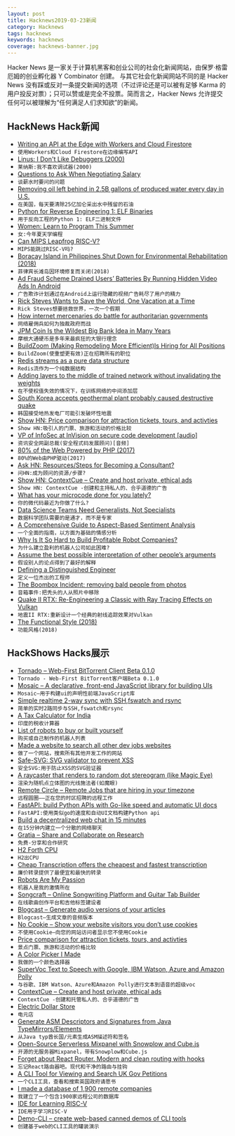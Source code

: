 ```yaml
---
layout: post
title: Hacknews2019-03-23新闻
category: Hacknews
tags: hacknews
keywords: hacknews
coverage: hacknews-banner.jpg
---
```


Hacker News 是一家关于计算机黑客和创业公司的社会化新闻网站，由保罗·格雷厄姆的创业孵化器 Y Combinator 创建。
与其它社会化新闻网站不同的是 Hacker News 没有踩或反对一条提交新闻的选项（不过评论还是可以被有足够 Karma 的用户投反对票）；只可以赞或是完全不投票。简而言之，Hacker News 允许提交任何可以被理解为“任何满足人们求知欲”的新闻。

## HackNews Hack新闻


- [Writing an API at the Edge with Workers and Cloud Firestore](https://blog.cloudflare.com/api-at-the-edge-workers-and-firestore/)
- `使用Workers和Cloud Firestore在边缘编写API`
- [Linus: I Don&#39;t Like Debuggers (2000)](http://lwn.net/2000/0914/a/lt-debugger.php3)
- `莱纳斯:我不喜欢调试器(2000)`
- [Questions to Ask When Negotiating Salary](https://www.cleverism.com/20-questions-to-ask-when-negotiating-salary/)
- `谈薪水时要问的问题`
- [Removing oil left behind in 2.5B gallons of produced water every day in U.S.](https://www.purdue.edu/newsroom/releases/2019/Q1/what-oil-leaves-behind-in-2.5-billion-gallons-of-water-every-day-in-u.s..html)
- `在美国，每天要清除25亿加仑采出水中残留的石油`
- [Python for Reverse Engineering 1: ELF Binaries](https://icyphox.sh/blog/python-for-re-1/)
- `用于反向工程的Python 1: ELF二进制文件`
- [Women: Learn to Program This Summer](http://foundersatwork.posthaven.com/women-learn-to-program-this-summer)
- `女:今年夏天学编程`
- [Can MIPS Leapfrog RISC-V?](https://www.eetimes.com/document.asp?doc_id=1334317)
- `MIPS能跳过RISC-V吗?`
- [Boracay Island in Philippines Shut Down for Environmental Rehabilitation (2018)](https://www.latestly.com/lifestyle/travel/boracay-island-in-philippines-shut-down-for-environmental-rehabilitation-130670.html)
- `菲律宾长滩岛因环境修复而关闭(2018)`
- [Ad Fraud Scheme Drained Users’ Batteries By Running Hidden Video Ads In Android](https://www.buzzfeednews.com/article/craigsilverman/in-banner-video-ad-fraud)
- `广告欺诈计划通过在Android上运行隐藏的视频广告耗尽了用户的精力`
- [Rick Steves Wants to Save the World, One Vacation at a Time](https://www.nytimes.com/interactive/2019/03/20/magazine/rick-steves-travel-world.html)
- `Rick Steves想要拯救世界，一次一个假期`
- [How internet mercenaries do battle for authoritarian governments](https://www.nytimes.com/2019/03/21/us/politics/government-hackers-nso-darkmatter.html)
- `网络雇佣兵如何为独裁政府而战`
- [JPM Coin Is the Wildest Big Bank Idea in Many Years](https://www.bloomberg.com/opinion/articles/2019-03-21/jpmorgan-proposes-a-wild-idea-for-crypto-and-banks)
- `摩根大通硬币是多年来最疯狂的大银行理念`
- [BuildZoom (Making Remodeling More Efficient)Is Hiring for All Positions](https://jobs.lever.co/buildzoom)
- `BuildZoom(使重塑更有效)正在招聘所有的职位`
- [Redis streams as a pure data structure](http://antirez.com/news/128)
- `Redis流作为一个纯数据结构`
- [Adding layers to the middle of trained network without invalidating the weights](https://svilentodorov.xyz/blog/add-layers)
- `在不使权值失效的情况下，在训练网络的中间添加层`
- [South Korea accepts geothermal plant probably caused destructive quake](https://www.nature.com/articles/d41586-019-00959-4)
- `韩国接受地热发电厂可能引发破坏性地震`
- [Show HN: Price comparison for attraction tickets, tours, and activties](https://www.ticketlens.com/en)
- `Show HN:吸引人的门票、旅游和活动的价格比较`
- [VP of InfoSec at InVision on secure code development [audio]](https://www.strongdm.com/johnathan-hunt-invision/)
- `资讯安全网副总裁(安全程式码发展顾问)[音频]`
- [80% of the Web Powered by PHP (2017)](https://haydenjames.io/80-percent-web-powered-by-php/)
- `80%的Web由PHP驱动(2017)`
- [Ask HN: Resources/Steps for Becoming a Consultant?](item?id=19455224)
- `问HN:成为顾问的资源/步骤?`
- [Show HN: ContextCue – Create and host private, ethical ads](https://contextcue.com)
- `Show HN: ContextCue -创建和主持私人的、合乎道德的广告`
- [What has your microcode done for you lately?](https://travisdowns.github.io/blog/2019/03/19/random-writes-and-microcode-oh-my.html)
- `你的微代码最近为你做了什么?`
- [Data Science Teams Need Generalists, Not Specialists](https://hbr.org/2019/03/why-data-science-teams-need-generalists-not-specialists)
- `数据科学团队需要的是通才，而不是专家`
- [A Comprehensive Guide to Aspect-Based Sentiment Analysis](https://monkeylearn.com/blog/aspect-based-sentiment-analysis/)
- `一个全面的指南，以方面为基础的情感分析`
- [Why Is It So Hard to Build Profitable Robot Companies?](https://spectrum.ieee.org/automaton/robotics/industrial-robots/robotic-dreams-robotic-realities)
- `为什么建立盈利的机器人公司如此困难?`
- [Assume the best possible interpretation of other people’s arguments](https://effectiviology.com/principle-of-charity/)
- `假设别人的论点得到了最好的解释`
- [Defining a Distinguished Engineer](https://blog.jessfraz.com/post/defining-a-distinguished-enginner/)
- `定义一位杰出的工程师`
- [The Boombox Incident: removing bald people from photos](https://matthewbilyeu.com/blog/2019-03-21/the-boombox-incident)
- `音箱事件:把秃头的人从照片中移除`
- [Quake II RTX: Re-Engineering a Classic with Ray Tracing Effects on Vulkan](https://www.nvidia.com/en-us/geforce/news/quake-ii-rtx-ray-tracing-vulkan-vkray-geforce-rtx/)
- `地震II RTX:重新设计一个经典的射线追踪效果对Vulkan`
- [The Functional Style (2018)](https://codurance.com/2018/08/09/the-functional-style-part-1/)
- `功能风格(2018)`


## HackShows Hacks展示

- [ Tornado – Web-First BitTorrent Client Beta 0.1.0](https://tornado-torrent.gitlab.io/posts/first-beta/)
- `Tornado - Web-First BitTorrent客户端Beta 0.1.0`
- [ Mosaic – A declarative, front-end JavaScript library for building UIs](https://github.com/Authman2/Mosaic)
- `Mosaic—用于构建ui的声明性前端JavaScript库`
- [ Simple realtime 2-way sync with SSH,fswatch and rsync](https://github.com/francoisp/DuplexRsync)
- `简单的实时2路同步与SSH,fswatch和rsync`
- [ A Tax Calculator for India](https://github.com/kartickvad/Tax-Calculator)
- `印度的税收计算器`
- [ List of robots to buy or built yourself](https://www.personalrobots.biz/?rel=hnws)
- `购买或自己制作的机器人列表`
- [ Made a website to search all other dev jobs websites](https://hackwage.com/)
- `做了一个网站，搜索所有其他开发工作的网站`
- [ Safe-SVG: SVG validator to prevent XSS](https://github.com/bgalek/safe-svg/#svg-security)
- `安全SVG:用于防止XSS的SVG验证器`
- [ A raycaster that renders to random dot stereogram (like Magic Eye)](https://github.com/ammonb/stereogram-raycaster)
- `渲染为随机点立体图的光线施法者(如魔眼)`
- [ Remote Circle – Remote Jobs that are hiring in your timezone](http://www.remotecircle.com)
- `远程圆圈——正在您的时区招聘的远程工作`
- [ FastAPI: build Python APIs with Go-like speed and automatic UI docs](https://fastapi.tiangolo.com/)
- `FastAPI:使用类似go的速度和自动UI文档构建Python api`
- [ Build a decentralized web chat in 15 minutes](https://github.com/chr15m/build-decentralized-web-app)
- `在15分钟内建立一个分散的网络聊天`
- [ Gratia – Share and Collaborate on Research](https://goodwill.zense.co.in/)
- `免费-分享和合作研究`
- [ H2 Forth CPU](https://github.com/howerj/forth-cpu)
- `H2出CPU`
- [ Cheap Transcription offers the cheapest and fastest transcription](https://cheaptranscription.io)
- `廉价转录提供了最便宜和最快的转录`
- [ Robots Are My Passion](https://www.personalrobots.biz/?rel=💙)
- `机器人是我的激情所在`
- [ Songcraft – Online Songwriting Platform and Guitar Tab Builder](https://news.ycombinator.com/item?id=19443733)
- `在线歌曲创作平台和吉他标签建设者`
- [ Blogcast – Generate audio versions of your articles](https://blogcast.host/)
- `Blogcast—生成文章的音频版本`
- [ No Cookie – Show your website visitors you don’t use cookies](https://no-cookie.kemp.app/)
- `不使用Cookie—向您的网站访问者显示您不使用Cookie`
- [ Price comparison for attraction tickets, tours, and activties](https://www.ticketlens.com/en)
- `景点门票、旅游和活动的价格比较`
- [ A Color Picker I Made](https://colorsupplyyy.com/app)
- `我做的一个颜色选择器`
- [ SuperVoc Text to Speech with Google, IBM Watson, Azure and Amazon Polly](https://www.supervoc.com)
- `与谷歌、IBM Watson、Azure和Amazon Polly进行文本到语音的超级voc`
- [ ContextCue – Create and host private, ethical ads](https://contextcue.com)
- `ContextCue -创建和托管私人的、合乎道德的广告`
- [ Electric Dollar Store](https://electricdollarstore.com/)
- `电元店`
- [ Generate ASM Descriptors and Signatures from Java TypeMirrors/Elements](https://github.com/soabase/asm-mirror-descriptor)
- `从Java typ酋长国/元素生成ASM描述符和签名`
- [ Open-Source Serverless Mixpanel with Snowplow and Cube.js](https://cubejs.io/examples/event-analytics/)
- `开源的无服务器Mixpanel，带有Snowplow和Cube.js`
- [ Forget about React Router. Modern and clean routing with hooks](https://parastudios.de/modern-and-clean-routing-with-hooks/)
- `忘记React路由器吧。现代和干净的路由与挂钩`
- [ A CLI Tool for Viewing and Search UK Gov Petitions](https://github.com/andyantrim/uk_gov_petition_cli)
- `一个CLI工具，查看和搜索英国政府请愿书`
- [ I made a database of 1,900 remote companies](https://remotehub.io)
- `我建立了一个包含1900家远程公司的数据库`
- [ IDE for Learning RISC-V](https://github.com/TheThirdOne/rars)
- `IDE用于学习RISC-V`
- [ Demo-CLI – create web-based canned demos of CLI tools](https://demo-cli.dev/)
- `创建基于web的CLI工具的罐装演示`


